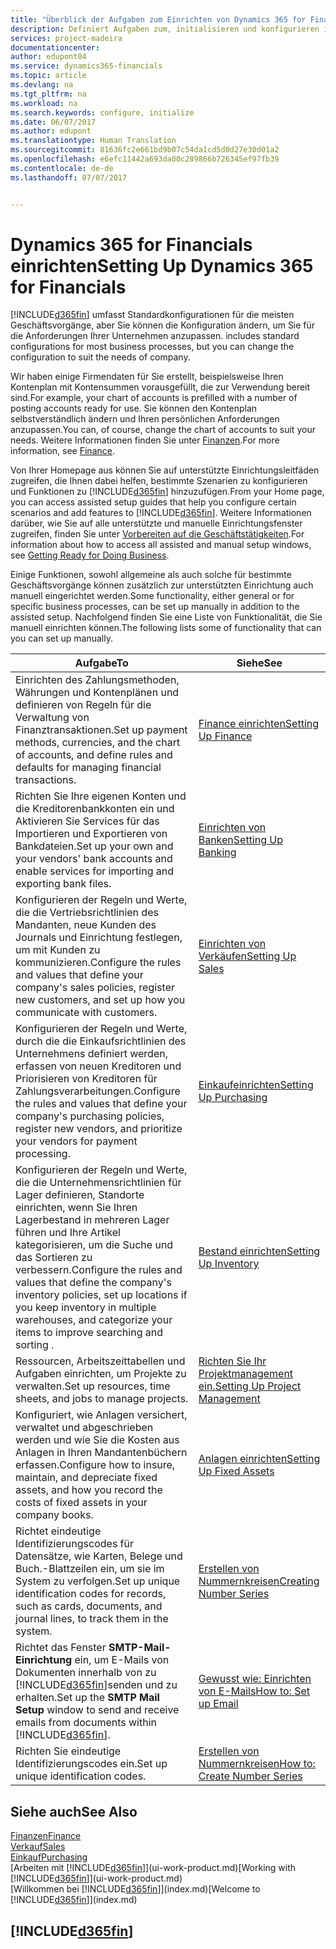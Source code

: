 ```yaml
---
title: "Überblick der Aufgaben zum Einrichten von Dynamics 365 for Financials | Microsoft Docs"
description: Definiert Aufgaben zum, initialisieren und konfigurieren in Dynamics 365 for Financials, um Ihren Anforderungen zu entsprechen.
services: project-madeira
documentationcenter: 
author: edupont04
ms.service: dynamics365-financials
ms.topic: article
ms.devlang: na
ms.tgt_pltfrm: na
ms.workload: na
ms.search.keywords: configure, initialize
ms.date: 06/07/2017
ms.author: edupont
ms.translationtype: Human Translation
ms.sourcegitcommit: 81636fc2e661bd9b07c54da1cd5d0d27e30d01a2
ms.openlocfilehash: e6efc11442a693da00c289866b726345ef97fb39
ms.contentlocale: de-de
ms.lasthandoff: 07/07/2017


---
```

# <a name="setting-up-dynamics-365-for-financials"></a><span data-ttu-id="3bfd4-103">Dynamics 365 for Financials einrichten</span><span class="sxs-lookup"><span data-stu-id="3bfd4-103">Setting Up Dynamics 365 for Financials</span></span>
[!INCLUDE[d365fin](includes/d365fin_md.md)]<span data-ttu-id="3bfd4-104"> umfasst Standardkonfigurationen für die meisten Geschäftsvorgänge, aber Sie können die Konfiguration ändern, um Sie für die Anforderungen Ihrer Unternehmen anzupassen.</span><span class="sxs-lookup"><span data-stu-id="3bfd4-104"> includes standard configurations for most business processes, but you can change the configuration to suit the needs of company.</span></span>

<span data-ttu-id="3bfd4-105">Wir haben einige Firmendaten für Sie erstellt, beispielsweise Ihren Kontenplan mit Kontensummen vorausgefüllt, die zur Verwendung bereit sind.</span><span class="sxs-lookup"><span data-stu-id="3bfd4-105">For example, your chart of accounts is prefilled with a number of posting accounts ready for use.</span></span> <span data-ttu-id="3bfd4-106">Sie können den Kontenplan selbstverständlich ändern und Ihren persönlichen Anforderungen anzupassen.</span><span class="sxs-lookup"><span data-stu-id="3bfd4-106">You can, of course, change the chart of accounts to suit your needs.</span></span> <span data-ttu-id="3bfd4-107">Weitere Informationen finden Sie unter [Finanzen](finance.md).</span><span class="sxs-lookup"><span data-stu-id="3bfd4-107">For more information, see [Finance](finance.md).</span></span>

<span data-ttu-id="3bfd4-108">Von Ihrer Homepage aus können Sie auf unterstützte Einrichtungsleitfäden zugreifen, die Ihnen dabei helfen, bestimmte Szenarien zu konfigurieren und Funktionen zu [!INCLUDE[d365fin](includes/d365fin_md.md)] hinzuzufügen.</span><span class="sxs-lookup"><span data-stu-id="3bfd4-108">From your Home page, you can access assisted setup guides that help you configure certain scenarios and add features to [!INCLUDE[d365fin](includes/d365fin_md.md)].</span></span> <span data-ttu-id="3bfd4-109">Weitere Informationen darüber, wie Sie auf alle unterstützte und manuelle Einrichtungsfenster zugreifen, finden Sie unter [Vorbereiten auf die Geschäftstätigkeiten](ui-get-ready-business.md).</span><span class="sxs-lookup"><span data-stu-id="3bfd4-109">For information about how to access all assisted and manual setup windows, see [Getting Ready for Doing Business](ui-get-ready-business.md).</span></span>

<span data-ttu-id="3bfd4-110">Einige Funktionen, sowohl allgemeine als auch solche für bestimmte Geschäftsvorgänge können zusätzlich zur unterstützten Einrichtung auch manuell eingerichtet werden.</span><span class="sxs-lookup"><span data-stu-id="3bfd4-110">Some functionality, either general or for specific business processes, can be set up manually in addition to the assisted setup.</span></span> <span data-ttu-id="3bfd4-111">Nachfolgend finden Sie eine Liste von Funktionalität, die Sie manuell einrichten können.</span><span class="sxs-lookup"><span data-stu-id="3bfd4-111">The following lists some of functionality that can you can set up manually.</span></span>

| <span data-ttu-id="3bfd4-112">Aufgabe</span><span class="sxs-lookup"><span data-stu-id="3bfd4-112">To</span></span> | <span data-ttu-id="3bfd4-113">Siehe</span><span class="sxs-lookup"><span data-stu-id="3bfd4-113">See</span></span> |
| --- | --- |
| <span data-ttu-id="3bfd4-114">Einrichten des Zahlungsmethoden, Währungen und Kontenplänen und definieren von Regeln für die Verwaltung von Finanztransaktionen.</span><span class="sxs-lookup"><span data-stu-id="3bfd4-114">Set up payment methods, currencies, and the chart of accounts, and define rules and defaults for managing financial transactions.</span></span> |[<span data-ttu-id="3bfd4-115">Finance einrichten</span><span class="sxs-lookup"><span data-stu-id="3bfd4-115">Setting Up Finance</span></span>](finance-setup-finance.md) |
| <span data-ttu-id="3bfd4-116">Richten Sie Ihre eigenen Konten und die Kreditorenbankkonten ein und Aktivieren Sie Services für das Importieren und Exportieren von Bankdateien.</span><span class="sxs-lookup"><span data-stu-id="3bfd4-116">Set up your own and your vendors' bank accounts and enable services for importing and exporting bank files.</span></span> |[<span data-ttu-id="3bfd4-117">Einrichten von Banken</span><span class="sxs-lookup"><span data-stu-id="3bfd4-117">Setting Up Banking</span></span>](bank-setup-banking.md) |
| <span data-ttu-id="3bfd4-118">Konfigurieren der Regeln und Werte, die die Vertriebsrichtlinien des Mandanten, neue Kunden des Journals und Einrichtung festlegen, um mit Kunden zu kommunizieren.</span><span class="sxs-lookup"><span data-stu-id="3bfd4-118">Configure the rules and values that define your company's sales policies, register new customers, and set up how you communicate with customers.</span></span> |[<span data-ttu-id="3bfd4-119">Einrichten von Verkäufen</span><span class="sxs-lookup"><span data-stu-id="3bfd4-119">Setting Up Sales</span></span>](sales-setup-sales.md) |
| <span data-ttu-id="3bfd4-120">Konfigurieren der Regeln und Werte, durch die die Einkaufsrichtlinien des Unternehmens definiert werden, erfassen von neuen Kreditoren und Priorisieren von Kreditoren für Zahlungsverarbeitungen.</span><span class="sxs-lookup"><span data-stu-id="3bfd4-120">Configure the rules and values that define your company's purchasing policies, register new vendors, and prioritize your vendors for payment processing.</span></span> |[<span data-ttu-id="3bfd4-121">Einkaufeinrichten</span><span class="sxs-lookup"><span data-stu-id="3bfd4-121">Setting Up Purchasing</span></span>](purchasing-setup-purchasing.md) |
| <span data-ttu-id="3bfd4-122">Konfigurieren der Regeln und Werte, die die Unternehmensrichtlinien für Lager definieren, Standorte einrichten, wenn Sie Ihren Lagerbestand in mehreren Lager führen und Ihre Artikel kategorisieren, um die Suche und das Sortieren zu verbessern.</span><span class="sxs-lookup"><span data-stu-id="3bfd4-122">Configure the rules and values that define the company's inventory policies, set up locations if you keep inventory in multiple warehouses, and categorize your items to improve searching and sorting .</span></span> |[<span data-ttu-id="3bfd4-123">Bestand einrichten</span><span class="sxs-lookup"><span data-stu-id="3bfd4-123">Setting Up Inventory</span></span>](inventory-setup-inventory.md) |
| <span data-ttu-id="3bfd4-124">Ressourcen, Arbeitszeittabellen und Aufgaben einrichten, um Projekte zu verwalten.</span><span class="sxs-lookup"><span data-stu-id="3bfd4-124">Set up resources, time sheets, and jobs to manage projects.</span></span> |[<span data-ttu-id="3bfd4-125">Richten Sie Ihr Projektmanagement ein.</span><span class="sxs-lookup"><span data-stu-id="3bfd4-125">Setting Up Project Management</span></span>](projects-setup-projects.md) |
| <span data-ttu-id="3bfd4-126">Konfiguriert, wie Anlagen versichert, verwaltet und abgeschrieben werden und wie Sie die Kosten aus Anlagen in Ihren Mandantenbüchern erfassen.</span><span class="sxs-lookup"><span data-stu-id="3bfd4-126">Configure how to insure, maintain, and depreciate fixed assets, and how you record the costs of fixed assets in your company books.</span></span> |[<span data-ttu-id="3bfd4-127">Anlagen einrichten</span><span class="sxs-lookup"><span data-stu-id="3bfd4-127">Setting Up Fixed Assets</span></span>](fa-setup.md) |
| <span data-ttu-id="3bfd4-128">Richtet eindeutige Identifizierungscodes für Datensätze, wie Karten, Belege und Buch.-Blattzeilen ein, um sie im System zu verfolgen.</span><span class="sxs-lookup"><span data-stu-id="3bfd4-128">Set up unique identification codes for records, such as cards, documents, and journal lines, to track them in the system.</span></span> |[<span data-ttu-id="3bfd4-129">Erstellen von Nummernkreisen</span><span class="sxs-lookup"><span data-stu-id="3bfd4-129">Creating Number Series</span></span>](ui-create-number-series.md) |
| <span data-ttu-id="3bfd4-130">Richtet das Fenster **SMTP-Mail-Einrichtung** ein, um E-Mails von Dokumenten innerhalb von zu [!INCLUDE[d365fin](includes/d365fin_md.md)]senden und zu erhalten.</span><span class="sxs-lookup"><span data-stu-id="3bfd4-130">Set up the **SMTP Mail Setup** window to send and receive emails from documents within [!INCLUDE[d365fin](includes/d365fin_md.md)].</span></span> |[<span data-ttu-id="3bfd4-131">Gewusst wie: Einrichten von E-Mails</span><span class="sxs-lookup"><span data-stu-id="3bfd4-131">How to: Set up Email</span></span>](madeira-how-setup-email.md) |
| <span data-ttu-id="3bfd4-132">Richten Sie eindeutige Identifizierungscodes ein.</span><span class="sxs-lookup"><span data-stu-id="3bfd4-132">Set up unique identification codes.</span></span> |[<span data-ttu-id="3bfd4-133">Erstellen von Nummernkreisen</span><span class="sxs-lookup"><span data-stu-id="3bfd4-133">How to: Create Number Series</span></span>](ui-create-number-series.md) |

## <a name="see-also"></a><span data-ttu-id="3bfd4-134">Siehe auch</span><span class="sxs-lookup"><span data-stu-id="3bfd4-134">See Also</span></span>
[<span data-ttu-id="3bfd4-135">Finanzen</span><span class="sxs-lookup"><span data-stu-id="3bfd4-135">Finance</span></span>](finance.md)  
[<span data-ttu-id="3bfd4-136">Verkauf</span><span class="sxs-lookup"><span data-stu-id="3bfd4-136">Sales</span></span>](sales-manage-sales.md)  
[<span data-ttu-id="3bfd4-137">Einkauf</span><span class="sxs-lookup"><span data-stu-id="3bfd4-137">Purchasing</span></span>](purchasing-manage-purchasing.md)  
<span data-ttu-id="3bfd4-138">[Arbeiten mit [!INCLUDE[d365fin](includes/d365fin_md.md)]](ui-work-product.md)</span><span class="sxs-lookup"><span data-stu-id="3bfd4-138">[Working with [!INCLUDE[d365fin](includes/d365fin_md.md)]](ui-work-product.md)</span></span>  
<span data-ttu-id="3bfd4-139">[Willkommen bei [!INCLUDE[d365fin](includes/d365fin_long_md.md)]](index.md)</span><span class="sxs-lookup"><span data-stu-id="3bfd4-139">[Welcome to [!INCLUDE[d365fin](includes/d365fin_long_md.md)]](index.md)</span></span>  

## [!INCLUDE[d365fin](includes/free_trial_md.md)]
